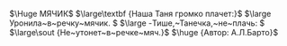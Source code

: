$\Huge МЯЧИК$
$\large\textbf
{Наша Таня громко плачет:}$ 
$\large Уронила~в~речку~мячик. $
$\large  -Тише,~Танечка,~не~плачь: $
$\large\sout
{Не~утонет~в~речке~мяч.}$
$\huge {Автор: А.Л.Барто}$